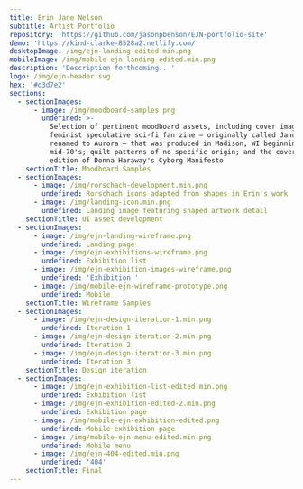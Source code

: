 ```yaml
---
title: Erin Jane Nelson
subtitle: Artist Portfolio
repository: 'https://github.com/jasonpbenson/EJN-portfolio-site'
demo: 'https://kind-clarke-8528a2.netlify.com/'
desktopImage: /img/ejn-landing-edited.min.png
mobileImage: /img/mobile-ejn-landing-edited.min.png
description: 'Description forthcoming.. '
logo: /img/ejn-header.svg
hex: '#d3d7e2'
sections:
  - sectionImages:
      - image: /img/moodboard-samples.png
        undefined: >-
          Selection of pertinent moodboard assets, including cover images from a
          feminist speculative sci-fi fan zine – originally called Janus, then
          renamed to Aurora – that was produced in Madison, WI beginning in the
          mid-70's; quilt patterns of no specific origin; and the cover of an
          edition of Donna Haraway's Cyborg Manifesto
    sectionTitle: Moodboard Samples
  - sectionImages:
      - image: /img/rorschach-development.min.png
        undefined: Rorschach icons adapted from shapes in Erin's work
      - image: /img/landing-icon.min.png
        undefined: Landing image featuring shaped artwork detail
    sectionTitle: UI asset development
  - sectionImages:
      - image: /img/ejn-landing-wireframe.png
        undefined: Landing page
      - image: /img/ejn-exhibitions-wireframe.png
        undefined: Exhibition list
      - image: /img/ejn-exhibition-images-wireframe.png
        undefined: 'Exhibition '
      - image: /img/mobile-ejn-wireframe-prototype.png
        undefined: Mobile
    sectionTitle: Wireframe Samples
  - sectionImages:
      - image: /img/ejn-design-iteration-1.min.png
        undefined: Iteration 1
      - image: /img/ejn-design-iteration-2.min.png
        undefined: Iteration 2
      - image: /img/ejn-design-iteration-3.min.png
        undefined: Iteration 3
    sectionTitle: Design iteration
  - sectionImages:
      - image: /img/ejn-exhibition-list-edited.min.png
        undefined: Exhibition list
      - image: /img/ejn-exhibition-edited-2.min.png
        undefined: Exhibition page
      - image: /img/mobile-ejn-exhibition-edited.png
        undefined: Mobile exhibition page
      - image: /img/mobile-ejn-menu-edited.min.png
        undefined: Mobile menu
      - image: /img/ejn-404-edited.min.png
        undefined: '404'
    sectionTitle: Final
---
```


